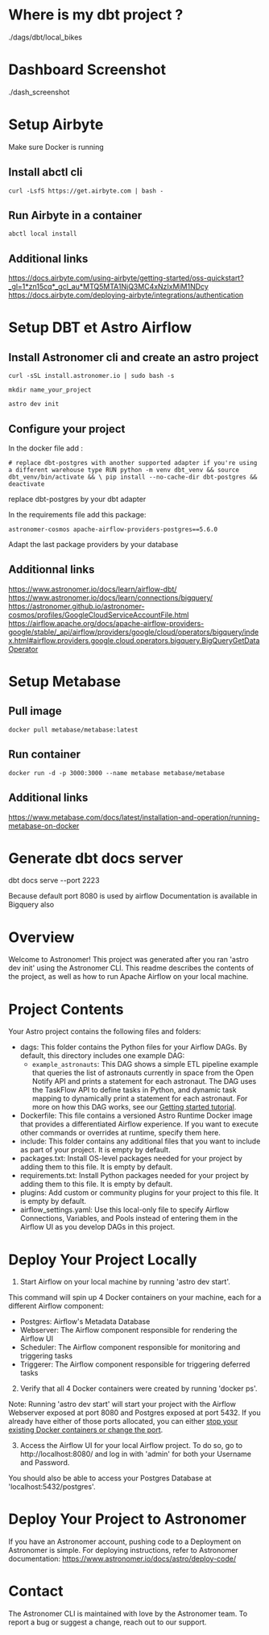 # Where is my dbt project ?

./dags/dbt/local_bikes

# Dashboard Screenshot

./dash_screenshot

# Setup Airbyte

Make sure Docker is running

## Install abctl cli

`curl -LsfS https://get.airbyte.com | bash -`

## Run Airbyte in a container

`abctl local install`

## Additional links

https://docs.airbyte.com/using-airbyte/getting-started/oss-quickstart?_gl=1*zn15cq*_gcl_au*MTQ5MTA1NjQ3MC4xNzIxMjM1NDcy
https://docs.airbyte.com/deploying-airbyte/integrations/authentication

# Setup DBT et Astro Airflow

## Install Astronomer cli and create an astro project

`curl -sSL install.astronomer.io | sudo bash -s`

`mkdir name_your_project`

`astro dev init`

## Configure your project

In the docker file add :

`# replace dbt-postgres with another supported adapter if you're using a different warehouse type
RUN python -m venv dbt_venv && source dbt_venv/bin/activate && \
    pip install --no-cache-dir dbt-postgres && deactivate`

replace dbt-postgres by your dbt adapter

In the requirements file add this package:

`astronomer-cosmos
apache-airflow-providers-postgres==5.6.0`

Adapt the last package providers by your database

## Additionnal links

https://www.astronomer.io/docs/learn/airflow-dbt/
https://www.astronomer.io/docs/learn/connections/bigquery/
https://astronomer.github.io/astronomer-cosmos/profiles/GoogleCloudServiceAccountFile.html
https://airflow.apache.org/docs/apache-airflow-providers-google/stable/_api/airflow/providers/google/cloud/operators/bigquery/index.html#airflow.providers.google.cloud.operators.bigquery.BigQueryGetDataOperator

# Setup Metabase

## Pull image 

`docker pull metabase/metabase:latest`

## Run container

`docker run -d -p 3000:3000 --name metabase metabase/metabase`

## Additional links
https://www.metabase.com/docs/latest/installation-and-operation/running-metabase-on-docker

# Generate dbt docs server

dbt docs serve --port 2223

Because default port 8080 is used by airflow
Documentation is available in Bigquery also


Overview
========

Welcome to Astronomer! This project was generated after you ran 'astro dev init' using the Astronomer CLI. This readme describes the contents of the project, as well as how to run Apache Airflow on your local machine.

Project Contents
================

Your Astro project contains the following files and folders:

- dags: This folder contains the Python files for your Airflow DAGs. By default, this directory includes one example DAG:
    - `example_astronauts`: This DAG shows a simple ETL pipeline example that queries the list of astronauts currently in space from the Open Notify API and prints a statement for each astronaut. The DAG uses the TaskFlow API to define tasks in Python, and dynamic task mapping to dynamically print a statement for each astronaut. For more on how this DAG works, see our [Getting started tutorial](https://www.astronomer.io/docs/learn/get-started-with-airflow).
- Dockerfile: This file contains a versioned Astro Runtime Docker image that provides a differentiated Airflow experience. If you want to execute other commands or overrides at runtime, specify them here.
- include: This folder contains any additional files that you want to include as part of your project. It is empty by default.
- packages.txt: Install OS-level packages needed for your project by adding them to this file. It is empty by default.
- requirements.txt: Install Python packages needed for your project by adding them to this file. It is empty by default.
- plugins: Add custom or community plugins for your project to this file. It is empty by default.
- airflow_settings.yaml: Use this local-only file to specify Airflow Connections, Variables, and Pools instead of entering them in the Airflow UI as you develop DAGs in this project.

Deploy Your Project Locally
===========================

1. Start Airflow on your local machine by running 'astro dev start'.

This command will spin up 4 Docker containers on your machine, each for a different Airflow component:

- Postgres: Airflow's Metadata Database
- Webserver: The Airflow component responsible for rendering the Airflow UI
- Scheduler: The Airflow component responsible for monitoring and triggering tasks
- Triggerer: The Airflow component responsible for triggering deferred tasks

2. Verify that all 4 Docker containers were created by running 'docker ps'.

Note: Running 'astro dev start' will start your project with the Airflow Webserver exposed at port 8080 and Postgres exposed at port 5432. If you already have either of those ports allocated, you can either [stop your existing Docker containers or change the port](https://www.astronomer.io/docs/astro/cli/troubleshoot-locally#ports-are-not-available-for-my-local-airflow-webserver).

3. Access the Airflow UI for your local Airflow project. To do so, go to http://localhost:8080/ and log in with 'admin' for both your Username and Password.

You should also be able to access your Postgres Database at 'localhost:5432/postgres'.

Deploy Your Project to Astronomer
=================================

If you have an Astronomer account, pushing code to a Deployment on Astronomer is simple. For deploying instructions, refer to Astronomer documentation: https://www.astronomer.io/docs/astro/deploy-code/

Contact
=======

The Astronomer CLI is maintained with love by the Astronomer team. To report a bug or suggest a change, reach out to our support.

